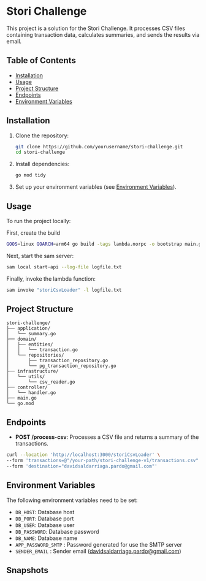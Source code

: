 # Stori Challenge

This project is a solution for the Stori Challenge. It processes CSV files containing transaction data, calculates summaries, and sends the results via email.

## Table of Contents

- [Installation](#installation)
- [Usage](#usage)
- [Project Structure](#project-structure)
- [Endpoints](#endpoints)
- [Environment Variables](#environment-variables)

## Installation

1. Clone the repository:
    ```sh
    git clone https://github.com/yourusername/stori-challenge.git
    cd stori-challenge
    ```

2. Install dependencies:
    ```sh
    go mod tidy
    ```

3. Set up your environment variables (see [Environment Variables](#environment-variables)).

## Usage

To run the project locally:

First, create the build
```sh
GOOS=linux GOARCH=arm64 go build -tags lambda.norpc -o bootstrap main.go
```
Next, start the sam server:
```sh
sam local start-api --log-file logfile.txt
```
Finally, invoke the lambda function:
```sh
sam invoke "storiCsvLoader" -l logfile.txt 
```

## Project Structure

```plaintext
stori-challenge/
├── application/
│   └── summary.go
├── domain/
│   ├── entities/
│   │   └── transaction.go
│   └── repositories/
│       ├── transaction_repository.go
│       └── pg_transaction_repository.go
├── infrastructure/
│   └── utils/
│       └── csv_reader.go
├── controller/
│   └── handler.go
├── main.go
└── go.mod
```

## Endpoints

- **POST /process-csv**: Processes a CSV file and returns a summary of the transactions.
```sh
curl --location 'http://localhost:3000/storiCsvLoader' \
--form 'transactions=@"/your-path/stori-challenge-v1/transactions.csv"' \
--form 'destination="davidsaldarriaga.pardo@gmail.com"'
```
## Environment Variables

The following environment variables need to be set:

- `DB_HOST`: Database host
- `DB_PORT`: Database port
- `DB_USER`: Database user
- `DB_PASSWORD`: Database password
- `DB_NAME`: Database name
- `APP_PASSWORD_SMTP` : Password generated for use the SMTP server 
- `SENDER_EMAIL` : Sender email (davidsaldarriaga.pardo@gmail.com)

## Snapshots


